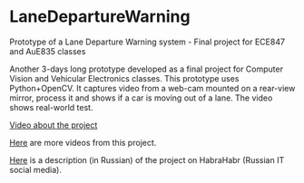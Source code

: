 LaneDepartureWarning
====================

Prototype of a Lane Departure Warning system - Final project for ECE847 and AuE835 classes

Another 3-days long prototype developed as a final project for Computer Vision and Vehicular Electronics classes. This prototype uses Python+OpenCV. It captures video from a web-cam mounted on a rear-view mirror, process it and shows if a car is moving out of a lane. The video shows real-world test.

<a href="http://youtu.be/c29F3JTfU70">Video about the project</a>

<a href="http://dkonobr-projects.blogspot.com/2013/03/lane-departure-warning-prototype.html">Here</a> are more videos from this project.

<a href="http://habrahabr.ru/post/136294/">Here</a> is a description (in Russian) of the project on HabraHabr (Russian IT social media).
